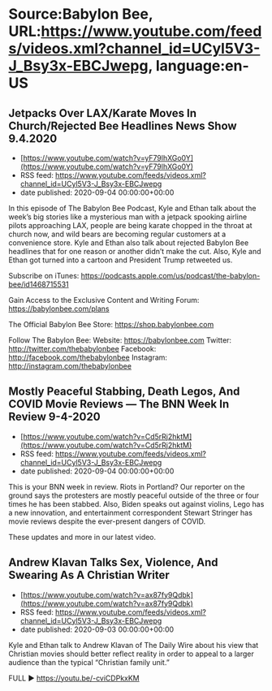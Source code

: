 # Source:Babylon Bee, URL:https://www.youtube.com/feeds/videos.xml?channel_id=UCyl5V3-J_Bsy3x-EBCJwepg, language:en-US

## Jetpacks Over LAX/Karate Moves In Church/Rejected Bee Headlines News Show 9.4.2020
 - [https://www.youtube.com/watch?v=yF79lhXGo0Y](https://www.youtube.com/watch?v=yF79lhXGo0Y)
 - RSS feed: https://www.youtube.com/feeds/videos.xml?channel_id=UCyl5V3-J_Bsy3x-EBCJwepg
 - date published: 2020-09-04 00:00:00+00:00

In this episode of The Babylon Bee Podcast, Kyle and Ethan talk about the week’s big stories like a mysterious man with a jetpack spooking airline pilots approaching LAX, people are being karate chopped in the throat at church now, and wild bears are becoming regular customers at a convenience store. Kyle and Ethan also talk about rejected Babylon Bee headlines that for one reason or another didn’t make the cut. Also, Kyle and Ethan got turned into a cartoon and President Trump retweeted us.

Subscribe on iTunes: https://podcasts.apple.com/us/podcast/the-babylon-bee/id1468715531

Gain Access to the Exclusive Content and Writing Forum: https://babylonbee.com/plans

The Official Babylon Bee Store: https://shop.babylonbee.com

Follow The Babylon Bee:
Website: https://babylonbee.com
Twitter: http://twitter.com/thebabylonbee
Facebook: http://facebook.com/thebabylonbee
Instagram: http://instagram.com/thebabylonbee

## Mostly Peaceful Stabbing, Death Legos, And COVID Movie Reviews — The BNN Week In Review 9-4-2020
 - [https://www.youtube.com/watch?v=Cd5rRj2hktM](https://www.youtube.com/watch?v=Cd5rRj2hktM)
 - RSS feed: https://www.youtube.com/feeds/videos.xml?channel_id=UCyl5V3-J_Bsy3x-EBCJwepg
 - date published: 2020-09-04 00:00:00+00:00

This is your BNN week in review. Riots in Portland? Our reporter on the ground says the protesters are mostly peaceful outside of the three or four times he has been stabbed. Also, Biden speaks out against violins, Lego has a new innovation, and entertainment correspondent Stewart Stringer has movie reviews despite the ever-present dangers of COVID. 

These updates and more in our latest video.

## Andrew Klavan Talks Sex, Violence, And Swearing As A Christian Writer
 - [https://www.youtube.com/watch?v=ax87fy9Qdbk](https://www.youtube.com/watch?v=ax87fy9Qdbk)
 - RSS feed: https://www.youtube.com/feeds/videos.xml?channel_id=UCyl5V3-J_Bsy3x-EBCJwepg
 - date published: 2020-09-03 00:00:00+00:00

Kyle and Ethan talk to Andrew Klavan of The Daily Wire about his view that Christian movies should better reflect reality in order to appeal to a larger audience than the typical “Christian family unit.”

FULL ▶️  https://youtu.be/-cviCDPkxKM

